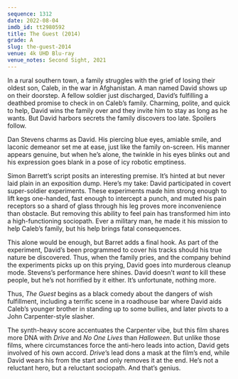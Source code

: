 ```yaml
---
sequence: 1312
date: 2022-08-04
imdb_id: tt2980592
title: The Guest (2014)
grade: A
slug: the-guest-2014
venue: 4k UHD Blu-ray
venue_notes: Second Sight, 2021
---
```


In a rural southern town, a family struggles with the grief of losing their oldest son, Caleb, in the war in Afghanistan. A man named David shows up on their doorstep. A fellow soldier just discharged, David’s fulfilling a deathbed promise to check in on Caleb’s family. Charming, polite, and quick to help, David wins the family over and they invite him to stay as long as he wants. But David harbors secrets the family discovers too late. Spoilers follow.

<!-- end -->

Dan Stevens charms as David. His piercing blue eyes, amiable smile, and laconic demeanor set me at ease, just like the family on-screen. His manner appears genuine, but when he’s alone, the twinkle in his eyes blinks out and his expression goes blank in a pose of icy robotic emptiness.

Simon Barrett’s script posits an interesting premise. It’s hinted at but never laid plain in an exposition dump. Here’s my take: David participated in covert super-soldier experiments. These experiments made him strong enough to lift kegs one-handed, fast enough to intercept a punch, and muted his pain receptors so a shard of glass through his leg proves more inconvenience than obstacle. But removing this ability to feel pain has transformed him into a high-functioning sociopath. Ever a military man, he made it his mission to help Caleb’s family, but his help brings fatal consequences.

This alone would be enough, but Barret adds a final hook. As part of the experiment, David’s been programmed to cover his tracks should his true nature be discovered. Thus, when the family pries, and the company behind the experiments picks up on this prying, David goes into murderous cleanup mode. Stevens’s performance here shines. David doesn’t _want_ to kill these people, but he’s not horrified by it either. It’s unfortunate, nothing more.

Thus, _The Guest_ begins as a black comedy about the dangers of wish fulfillment, including a terrific scene in a roadhouse bar where David aids Caleb’s younger brother in standing up to some bullies, and later pivots to a John Carpenter-style slasher.

The synth-heavy score accentuates the Carpenter vibe, but this film shares more DNA with <span data-imdb-id="tt0780504">_Drive_</span> and <span data-imdb-id="tt1763264">_No One Lives_</span> than <span data-imdb-id="tt0077651">_Halloween_</span>. But unlike those films, where circumstances force the anti-hero leads into action, David gets involved of his own accord. _Drive_’s lead dons a mask at the film’s end, while David wears his from the start and only removes it at the end. He’s not a reluctant hero, but a reluctant sociopath. And that’s genius.
